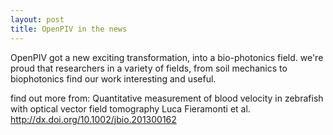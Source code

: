 ```yaml
---
layout: post
title: OpenPIV in the news
---
```



OpenPIV got a new exciting transformation, into a bio-photonics field. we're proud that researchers in a variety of fields, from soil
mechanics to biophotonics find our work interesting and useful. 

find out more from: 
Quantitative measurement of blood velocity in zebrafish with optical vector field tomography
Luca Fieramonti et al. http://dx.doi.org/10.1002/jbio.201300162
